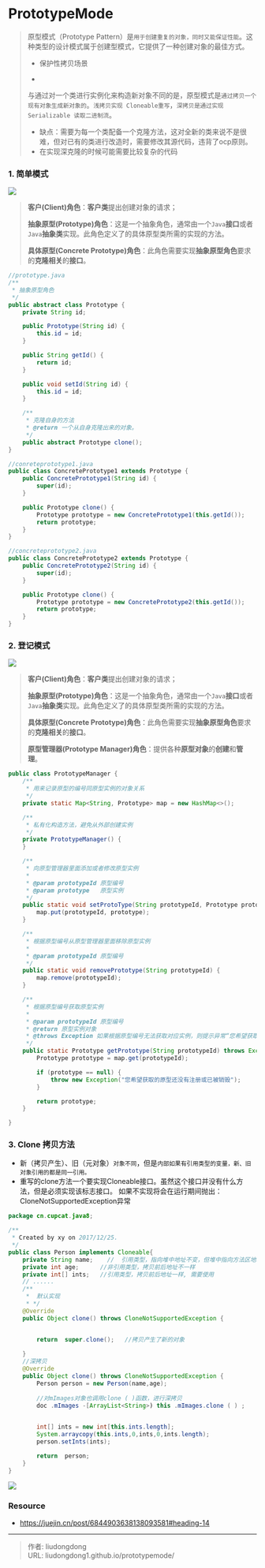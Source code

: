 # PrototypeMode


> 原型模式（Prototype Pattern）是`用于创建重复的对象，同时又能保证性能`。这种类型的设计模式属于创建型模式，它提供了一种创建对象的最佳方式。
>
> - 保护性拷贝场景
>
> - 
>
> 与通过对一个类进行实例化来构造新对象不同的是，原型模式是`通过拷贝一个现有对象生成新对象的`。`浅拷贝实现 Cloneable重写`，`深拷贝是通过实现 Serializable 读取二进制流`。
>
> - 缺点：需要为每一个类配备一个克隆方法，这对全新的类来说不是很难，但对已有的类进行改造时，需要修改其源代码，违背了ocp原则。
> - 在实现深克隆的时候可能需要比较复杂的代码

### 1. 简单模式

![](https://gitee.com/github-25970295/blogpictureV2/raw/master/image-20210705094513926.png)

> **客户(Client)角色**：**客户类**提出创建对象的请求；
>
> **抽象原型(Prototype)角色**：这是一个抽象角色，通常由一个`Java`**接口**或者`Java`**抽象类**实现。此角色定义了的具体原型类所需的实现的方法。
>
> **具体原型(Concrete Prototype)角色**：此角色需要实现**抽象原型角色**要求的**克隆相关**的**接口**。

```java
//prototype.java
/**
 * 抽象原型角色
 */
public abstract class Prototype {
    private String id;

    public Prototype(String id) {
        this.id = id;
    }

    public String getId() {
        return id;
    }

    public void setId(String id) {
        this.id = id;
    }

    /**
     * 克隆自身的方法
     * @return 一个从自身克隆出来的对象。
     */
    public abstract Prototype clone();
}

//conreteprototype1.java
public class ConcretePrototype1 extends Prototype {
    public ConcretePrototype1(String id) {
        super(id);
    }

    public Prototype clone() {
        Prototype prototype = new ConcretePrototype1(this.getId());
        return prototype;
    }
}

//concreteprototype2.java
public class ConcretePrototype2 extends Prototype {
    public ConcretePrototype2(String id) {
        super(id);
    }

    public Prototype clone() {
        Prototype prototype = new ConcretePrototype2(this.getId());
        return prototype;
    }
}

```

### 2. 登记模式

![](https://gitee.com/github-25970295/blogpictureV2/raw/master/image-20210705094659388.png)

> **客户(Client)角色**：**客户类**提出创建对象的请求；
>
> **抽象原型(Prototype)角色**：这是一个抽象角色，通常由一个`Java`**接口**或者`Java`**抽象类**实现。此角色定义了的具体原型类所需的实现的方法。
>
> **具体原型(Concrete Prototype)角色**：此角色需要实现**抽象原型角色**要求的**克隆相关**的**接口**。
>
> **原型管理器(Prototype Manager)角色**：提供各种**原型对象**的**创建**和**管理**。

```java
public class PrototypeManager {
    /**
     * 用来记录原型的编号同原型实例的对象关系
     */
    private static Map<String, Prototype> map = new HashMap<>();

    /**
     * 私有化构造方法，避免从外部创建实例
     */
    private PrototypeManager() {
    }

    /**
     * 向原型管理器里面添加或者修改原型实例
     *
     * @param prototypeId 原型编号
     * @param prototype   原型实例
     */
    public static void setProtoType(String prototypeId, Prototype prototype) {
        map.put(prototypeId, prototype);
    }

    /**
     * 根据原型编号从原型管理器里面移除原型实例
     *
     * @param prototypeId 原型编号
     */
    public static void removePrototype(String prototypeId) {
        map.remove(prototypeId);
    }

    /**
     * 根据原型编号获取原型实例
     *
     * @param prototypeId 原型编号
     * @return 原型实例对象
     * @throws Exception 如果根据原型编号无法获取对应实例，则提示异常“您希望获取的原型还没有注册或已被销毁”
     */
    public static Prototype getPrototype(String prototypeId) throws Exception {
        Prototype prototype = map.get(prototypeId);

        if (prototype == null) {
            throw new Exception("您希望获取的原型还没有注册或已被销毁");
        }

        return prototype;
    }

}
```

### 3. Clone 拷贝方法

- 新（拷贝产生）、旧（元对象）`对象不同`，但是`内部如果有引用类型的变量，新、旧对象引用的都是同一引用。`
- 重写的clone方法一个要实现Cloneable接口。虽然这个接口并没有什么方法，但是必须实现该标志接口。 如果不实现将会在运行期间抛出：CloneNotSupportedException异常 

```java
package cn.cupcat.java8;

/**
 * Created by xy on 2017/12/25.
 */
public class Person implements Cloneable{
    private String name;    //  引用类型，指向堆中地址不变，但堆中指向方法区地址变了
    private int age;      //非引用类型，拷贝前后地址不一样
    private int[] ints;   //引用类型，拷贝前后地址一样, 需要使用
    // ......
    /**
     *  默认实现
     * */
    @Override
    public Object clone() throws CloneNotSupportedException {


        return  super.clone();   //拷贝产生了新的对象
        
    }
    //深拷贝
    @Override
    public Object clone() throws CloneNotSupportedException {
        Person person = new Person(name,age);
        
        //对mImages对象也调用clone ( )函数，进行深拷贝
        doc .mImages -[ArrayList<String>) this .mImages.clone ( ) ;

               
        int[] ints = new int[this.ints.length];
        System.arraycopy(this.ints,0,ints,0,ints.length);
        person.setInts(ints);

        return  person;
    }
}

```

![](https://gitee.com/github-25970295/blogimgv2022/raw/master/aHR0cDovL2ltZy5ibG9nLmNzZG4ubmV0LzIwMTcxMjI2MDk0MTMzNTY3.png)

### Resource

- https://juejin.cn/post/6844903638138093581#heading-14


---

> 作者: liudongdong  
> URL: liudongdong1.github.io/prototypemode/  

